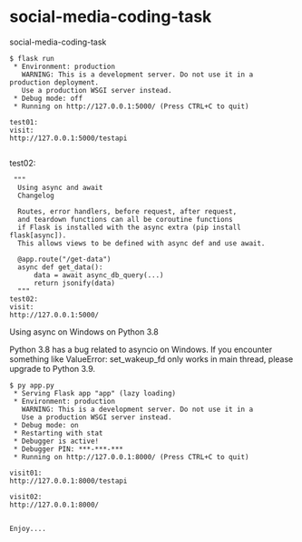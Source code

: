 # social-media-coding-task
social-media-coding-task

```
$ flask run
 * Environment: production
   WARNING: This is a development server. Do not use it in a production deployment.
   Use a production WSGI server instead.
 * Debug mode: off
 * Running on http://127.0.0.1:5000/ (Press CTRL+C to quit)

test01:
visit:
http://127.0.0.1:5000/testapi


```


test02:
```
 """
  Using async and await
  Changelog

  Routes, error handlers, before request, after request,
  and teardown functions can all be coroutine functions
  if Flask is installed with the async extra (pip install flask[async]).
  This allows views to be defined with async def and use await.

  @app.route("/get-data")
  async def get_data():
      data = await async_db_query(...)
      return jsonify(data)
  """
test02:
visit:
http://127.0.0.1:5000/

```


Using async on Windows on Python 3.8

  Python 3.8 has a bug related to asyncio on Windows.
  If you encounter something like ValueError: set_wakeup_fd only works in main thread,
  please upgrade to Python 3.9.


```
$ py app.py
 * Serving Flask app "app" (lazy loading)
 * Environment: production
   WARNING: This is a development server. Do not use it in a
   Use a production WSGI server instead.
 * Debug mode: on
 * Restarting with stat
 * Debugger is active!
 * Debugger PIN: ***-***-***
 * Running on http://127.0.0.1:8000/ (Press CTRL+C to quit)

visit01:
http://127.0.0.1:8000/testapi

visit02:
http://127.0.0.1:8000/


Enjoy....

```
